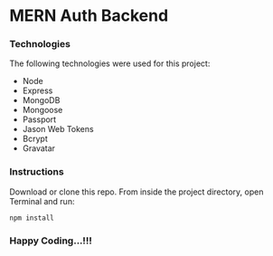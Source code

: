 # MERN Auth Backend

### Technologies

The following technologies were used for this project:

* Node
* Express
* MongoDB
* Mongoose
* Passport
* Jason Web Tokens
* Bcrypt
* Gravatar

### Instructions

Download or clone this repo. From inside the project directory, open Terminal and run:
```
npm install
```

### Happy Coding...!!!
